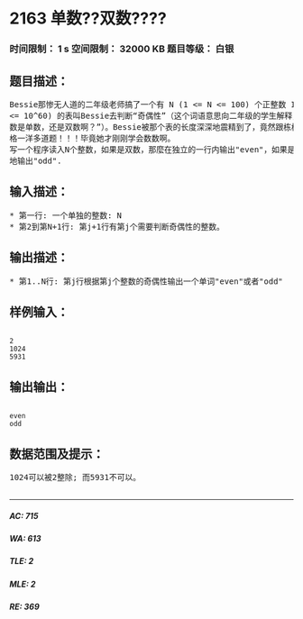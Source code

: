 # 2163 单数??双数????   
### 时间限制： 1 s     空间限制： 32000 KB     题目等级： 白银  
## 题目描述：  

<pre>
Bessie那惨无人道的二年级老师搞了一个有 N (1 <= N <= 100) 个正整数 I (1 <= I   
<= 10^60) 的表叫Bessie去判断“奇偶性”（这个词语意思向二年级的学生解释，就是“这个  
数是单数，还是双数啊？”）。Bessie被那个表的长度深深地震精到了，竟然跟栋栋的泛做表  
格一洋多道题！！！毕竟她才刚刚学会数数啊。
写一个程序读入N个整数，如果是双数，那麼在独立的一行内输出"even"，如果是单数则类似  
地输出"odd".
</pre>
  
  
## 输入描述：  

<pre>
* 第一行: 一个单独的整数: N
* 第2到第N+1行: 第j+1行有第j个需要判断奇偶性的整数。
</pre>
  
  
## 输出描述：  

<pre>
* 第1..N行: 第j行根据第j个整数的奇偶性输出一个单词"even"或者"odd"
</pre>
  
  
## 样例输入：  

<pre><code>
2  
1024  
5931
</code></pre>
  
  
## 输出输出：  

<pre><code>
even  
odd
</code></pre>
  
  
## 数据范围及提示：  

<pre>
1024可以被2整除; 而5931不可以。
 
</pre>
  
  
***  

##### AC: 715  
##### WA: 613  
##### TLE: 2  
##### MLE: 2  
##### RE: 369  
